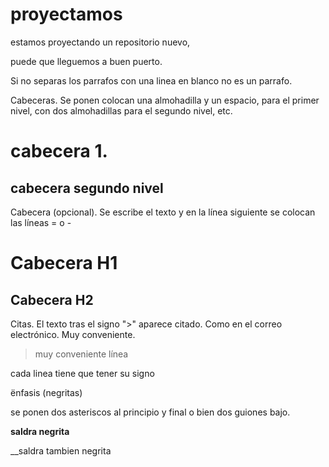 # proyectamos
estamos proyectando un repositorio nuevo,

puede que lleguemos a buen puerto.

Si no separas los parrafos con una linea en blanco no es un parrafo.

Cabeceras. Se ponen colocan una almohadilla y un espacio, para el primer nivel, con dos almohadillas para el segundo nivel, etc.

# cabecera 1.

## cabecera segundo nivel

Cabecera (opcional). Se escribe el texto y en la línea siguiente se colocan las líneas = o -

Cabecera H1
===========

Cabecera H2
-----------

Citas. El texto tras el signo ">" aparece citado. Como en el correo electrónico. Muy conveniente.
>muy conveniente
>línea

cada linea tiene que tener su signo

ënfasis (negritas)

se ponen dos asteriscos al principio y final o bien dos guiones bajo.

**saldra negrita**

__saldra tambien negrita


